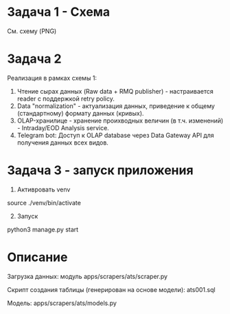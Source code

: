 Задача 1 - Схема
================

См. схему (PNG)

Задача 2
========

Реализация в рамках схемы 1:
1. Чтение сырах данных (Raw data + RMQ publisher) - настраивается reader с поддержкой retry policy.
2. Data "normalization" - актуализация данных, приведение к общему (стандартному) формату данных (кривых).
3. OLAP-хранилице - хранение проихводных величин (в т.ч. изменений) - Intraday/EOD Analysis service.
4. Telegram bot: Доступ к OLAP database через Data Gateway API для получения данных всех видов.


Задача 3 - запуск приложения
============================

1. Активровать venv

source ./venv/bin/activate

2. Запуск

python3 manage.py start


Описание
========

Загрузка данных:
модуль apps/scrapers/ats/scraper.py 

Скрипт создания таблицы (генерирован на основе модели): 
ats001.sql

Модель:
apps/scrapers/ats/models.py


